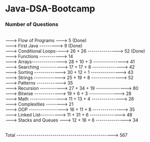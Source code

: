 # Java-DSA-Bootcamp    
  
### Number of Questions  
\
---> Flow of Programs ---> 5 (Done)\
---> First Java ---------> 9 (Done)\
---> Conditional Loops----> 26 + 26 ---------------> 52 (Done)\
---> Functions -----------> 14\
---> Arrays---------------> 28 + 10 + 3 ---------------> 41\
---> Searching -----------> 17 + 17 + 8 ---------------> 42\
---> Sorting -------------> 30 + 12 + 1 ---------------> 43\
---> Strings -------------> 25 + 19 + 8 ---------------> 52\
---> Patterns ------------> 35\
---> Recursion -----------> 27 + 34 + 19 ---------------> 80\
---> Bitwise -------------> 19 + 6 + 3 ---------------> 28\
---> Math ----------------> 11 + 13 + 4 ---------------> 28\
---> Complexities --------> 21\
---> OOP -----------------> 16 + 11 + 8 ---------------> 35\
---> Linked List----------> 11 + 31 + 6 ---------------> 48\
---> Stacks and Queues ---> 12 + 16 + 6 ---------------> 34

\
Total ------------------------------------------------> 567 


